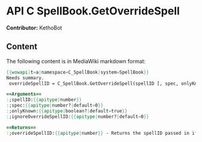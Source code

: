 # API C SpellBook.GetOverrideSpell

**Contributor:** KethoBot

## Content

The following content is in MediaWiki markdown format:

```mediawiki
{{wowapi|t=a|namespace=C_SpellBook|system=SpellBook}}
Needs summary.
 overrideSpellID = C_SpellBook.GetOverrideSpell(spellID [, spec, onlyKnown, ignoreOverrideSpellID])

==Arguments==
:;spellID:{{apitype|number}}
:;spec:{{apitype|number?|default=0}}
:;onlyKnown:{{apitype|boolean?|default=true}}
:;ignoreOverrideSpellID:{{apitype|number?|default=0}}

==Returns==
:;overrideSpellID:{{apitype|number}} - Returns the spellID passed in if there is no override
```